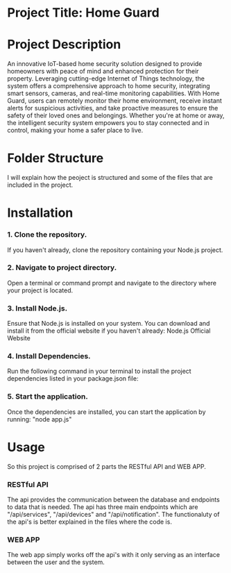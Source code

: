 # Project Title: Home Guard
# Project Description
An innovative IoT-based home security solution designed to provide homeowners with peace of mind and enhanced protection for their property. 
Leveraging cutting-edge Internet of Things technology, the system offers a comprehensive approach to home security, integrating smart sensors, 
cameras, and real-time monitoring capabilities. With Home Guard, users can remotely monitor their home environment, receive instant alerts 
for suspicious activities, and take proactive measures to ensure the safety of their loved ones and belongings. Whether you're at home or away, 
the intelligent security system empowers you to stay connected and in control, making your home a safer place to live.
# Folder Structure
I will explain how the peoject is structured and some of the files that are included in the project.
# Installation
### 1. Clone the repository.
If you haven't already, clone the repository containing your Node.js project.
### 2. Navigate to project directory.
Open a terminal or command prompt and navigate to the directory where your project is located.
### 3. Install Node.js.
Ensure that Node.js is installed on your system. You can download and install it from the official website if you haven't already: Node.js Official Website
### 4. Install Dependencies.
Run the following command in your terminal to install the project dependencies listed in your package.json file:
### 5. Start the application.
Once the dependencies are installed, you can start the application by running: "node app.js"
# Usage
So this project is comprised of 2 parts the RESTful API and WEB APP.
### RESTful API
The api provides the communication between the database and endpoints to data that is needed. The api has three main endpoints which are "/api/services",
"/api/devices" and "/api/notification". The functionaluty of the api's is better explained in the files where the code is.
### WEB APP
The web app simply works off the api's with it only serving as an interface between the user and the system.

